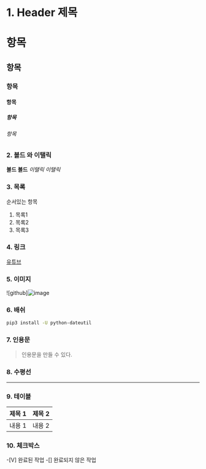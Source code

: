 # 1. Header 제목
# 항목
## 항목
### 항목
#### 항목
##### 항목
###### 항목
### 2. 볼드 와 이탤릭
**볼드**
__볼드__
*이탤릭*
_이탤릭_
### 3. 목록
순서있는 항목
1. 목록1
2. 목록2
3. 목록3
### 4. 링크
[유튜브](https://www.youtube.com/)
### 5. 이미지
![github]![image](https://github.com/Shinjunyeop/test_0307/assets/159976500/3fe7929d-369c-4ecd-87c0-37a855c1eddc)
### 6. 배쉬
``` bash
pip3 install -U python-dateutil
```
### 7. 인용문
> 인용문을 만들 수 있다.
### 8. 수평선
---
### 9. 테이블
| 제목 1 | 제목 2 |
|--------|--------|
| 내용 1 | 내용 2 |
### 10. 체크박스
-[V] 완료된 작업
-[] 완료되지 않은 작업
